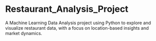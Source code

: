 # Restaurant_Analysis_Project
A Machine Learning Data Analysis project using Python to explore and visualize restaurant data, with a focus on location-based insights and market dynamics.
